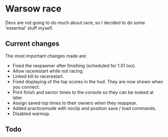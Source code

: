 # Warsow race

Devs are not going to do much about race, so I decided to do some 'essential'
stuff myself.

## Current changes

The most important changes made are:

* Fixed the respawner after finishing (scheduled for 1.01 too).
* Allow racerestart while not racing.
* Linked kill to racerestart.
* Fixed displaying of the top scores in the hud. They are now shown when you
	connect.
* Print finish and sector times to the console so they can be looked at later.
* Assign saved top times to their owners when they reappear.
* Added practicemode with noclip and position save / load commands.
* Disabled warmup.

## Todo
